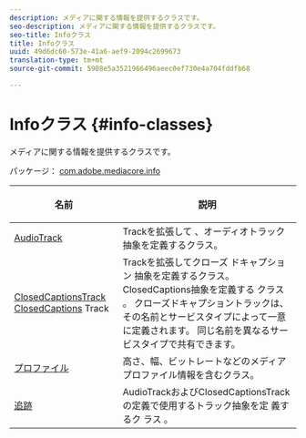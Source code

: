 ```yaml
---
description: メディアに関する情報を提供するクラスです。
seo-description: メディアに関する情報を提供するクラスです。
seo-title: Infoクラス
title: Infoクラス
uuid: 49d6dc60-573e-41a6-aef9-2094c2699673
translation-type: tm+mt
source-git-commit: 5908e5a3521966496aeec0ef730e4a704fddfb68

---
```



# Infoクラス {#info-classes}

メディアに関する情報を提供するクラスです。

パッケージ： [com.adobe.mediacore.info](https://help.adobe.com/en_US/primetime/api/psdk/javadoc_1.4/com/adobe/mediacore/info/package-summary.html)

<table frame="all" colsep="1" rowsep="1" id="table_BC74F0C72F7C443B92C9B28750D812A6"> 
 <thead> 
  <tr rowsep="1"> 
   <th colname="1" class="entry"> <p>名前 </p> </th> 
   <th colname="2" class="entry"> <p>説明 </p> </th> 
  </tr> 
 </thead>
 <tbody> 
  <tr rowsep="1"> 
   <td colname="1"><span class="codeph"><a href="https://help.adobe.com/en_US/primetime/api/psdk/javadoc_1.4/com/adobe/mediacore/info/AudioTrack.html" format="html" scope="external"> AudioTrack</a></span></td> 
   <td colname="2">Trackを拡張して <span class="codeph"></span> 、オーディオトラック抽象を定義するクラス。 </td> 
  </tr> 
  <tr rowsep="1"> 
   <td colname="1"><span class="codeph"><a href="https://help.adobe.com/en_US/primetime/api/psdk/javadoc_1.4/com/adobe/mediacore/info/ClosedCaptionsTrack.html" format="html" scope="external"> ClosedCaptionsTrack ClosedCaptions</a> Track</span> </td> 
   <td colname="2">Trackを拡張してクローズ <span class="codeph"> ドキャプション</span> 抽象を定義するクラス。 ClosedCaptions抽象を定義する <span class="codeph"> クラス</span> 。 クローズドキャプショントラックは、その名前とサービスタイプによって一意に定義されます。 同じ名前を異なるサービスタイプで共有できます。</td> 
  </tr> 
  <tr rowsep="1"> 
   <td colname="1"><span class="codeph"><a href="https://help.adobe.com/en_US/primetime/api/psdk/javadoc_1.4/com/adobe/mediacore/info/Profile.html" format="html" scope="external"> プロファイル</a> </span></td> 
   <td colname="2"> 高さ、幅、ビットレートなどのメディアプロファイル情報を含むクラス。 </td> 
  </tr> 
  <tr rowsep="0"> 
   <td colname="1"><span class="codeph"><a href="https://help.adobe.com/en_US/primetime/api/psdk/javadoc_1.4/com/adobe/mediacore/info/Track.html" format="html" scope="external"> 追跡</a> </span></td> 
   <td colname="2">AudioTrackおよびClosedCaptionsTrackの定義で使用するトラック抽象を定 <span class="codeph"> 義するク</span> ラス <span class="codeph"></span>。 </td> 
  </tr>
 </tbody>
</table>
